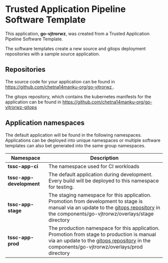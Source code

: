 # Trusted Application Pipeline Software Template

This application, **go-vjtrorwz**, was created from a Trusted Application Pipeline Software Template.

The software templates create a new source and gitops deployment repositories with a sample source application. 

## Repositories

The source code for your application can be found in [https://github.com/chetna14manku-org/go-vjtrorwz ](https://github.com/chetna14manku-org/go-vjtrorwz ).
 
The gitops repository, which contains the kubernetes manifests for the application can be found in 
[https://github.com/chetna14manku-org/go-vjtrorwz-gitops ](https://github.com/chetna14manku-org/go-vjtrorwz-gitops ) 

## Application namespaces 

The default application will be found in the following namespaces. Applications can be deployed into unique namespaces or multiple software templates can also bet generated into the same group namespaces.  

|  Namespace   |  Description   |  
| -------- | -------- |
| **tssc-app-ci** | The namespace used for CI workloads |
| **tssc-app-development** | The default application during development. Every build will be deployed to this namespace for testing. |
| **tssc-app-stage** | The staging namespace for this application. Promotion from development to stage is manual via an update to the [gitops repository](https://github.com/chetna14manku-org/go-vjtrorwz-gitops ) in the components/go-vjtrorwz/overlays/stage directory |
| **tssc-app-prod** | The production namespace for this application. Promotion from stage to production is manual via an update to the [gitops repository](https://github.com/chetna14manku-org/go-vjtrorwz-gitops ) in the components/go-vjtrorwz/overlays/prod directory |